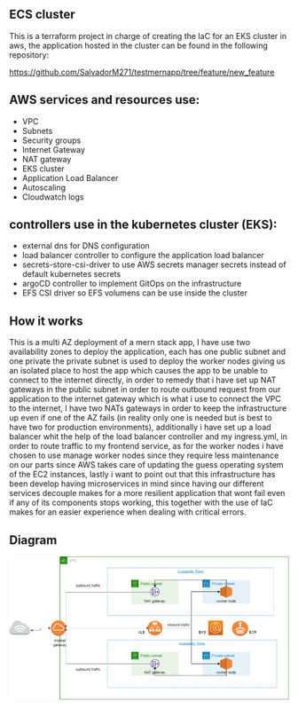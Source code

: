 ## ECS cluster

This is a terraform project in charge of creating the IaC for an EKS cluster in aws, the application hosted
in the cluster can be found in the following repository:

https://github.com/SalvadorM271/testmernapp/tree/feature/new_feature

## AWS services and resources use:

- VPC
- Subnets
- Security groups
- Internet Gateway
- NAT gateway
- EKS cluster
- Application Load Balancer
- Autoscaling
- Cloudwatch logs

## controllers use in the kubernetes cluster (EKS):

- external dns for DNS configuration
- load balancer controller to configure the application load balancer
- secrets-store-csi-driver to use AWS secrets manager secrets instead of default kubernetes secrets
- argoCD controller to implement GitOps on the infrastructure
- EFS CSI driver so EFS volumens can be use inside the cluster

## How it works 

This is a multi AZ deployment of a mern stack app, I have use two availability zones to deploy the application, each has one public subnet and one private the private subnet is used to deploy the worker nodes giving us an isolated place to host the app which causes the app to be unable to connect to the internet directly, in order to remedy that i have set up NAT gateways in the public subnet in order to route outbound request from our application to the internet gateway which is what i use to connect the VPC to the internet, I have two NATs gateways in order to keep the infrastructure up even if one of the AZ fails (in reality only one is needed but is best to have two for production environments), additionally i have set up a load balancer whit the help of the load balancer controller and my ingress.yml, in order to route traffic to my frontend service, as for the worker nodes i have chosen to use manage worker nodes since they require less maintenance on our parts since AWS takes care of updating the guess operating system of the EC2 instances, lastly i want to point out that this infrastructure has been develop having microservices in mind since having our different services decouple makes for a more resilient application that wont fail even if any of its components stops working, this together with the use of IaC makes for an easier experience when dealing with critical errors.

## Diagram

<img src="./images/eksClusterMERN.png" width="850"/>